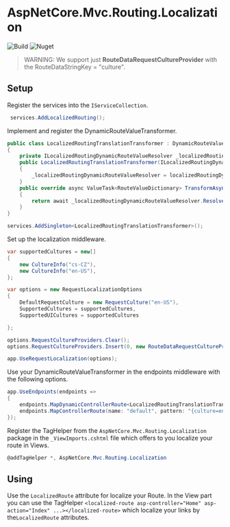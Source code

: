 # AspNetCore.Mvc.Routing.Localization
![Build](https://github.com/tomasjurasek/AspNetCore.Mvc.Routing.Localization/workflows/Build/badge.svg)
![Nuget](https://img.shields.io/nuget/v/AspNetCore.Mvc.Routing.Localization)

> WARNING: We support just **RouteDataRequestCultureProvider** with the RouteDataStringKey = "culture".

## Setup
Register the services into the `IServiceCollection`.
```csharp
 services.AddLocalizedRouting();
```
Implement and register the DynamicRouteValueTransformer.
```csharp
public class LocalizedRoutingTranslationTransformer : DynamicRouteValueTransformer
{
    private ILocalizedRoutingDynamicRouteValueResolver _localizedRoutingDynamicRouteValueResolver;
    public LocalizedRoutingTranslationTransformer(ILocalizedRoutingDynamicRouteValueResolver localizedRoutingDynamicRouteValueResolver)
    {
        _localizedRoutingDynamicRouteValueResolver = localizedRoutingDynamicRouteValueResolver;
    }
    public override async ValueTask<RouteValueDictionary> TransformAsync(HttpContext httpContext, RouteValueDictionary values)
    {
        return await _localizedRoutingDynamicRouteValueResolver.ResolveAsync(values);
    }
}
```
```csharp
services.AddSingleton<LocalizedRoutingTranslationTransformer>();
```
Set up the localization middleware.
```csharp
var supportedCultures = new[]
{
    new CultureInfo("cs-CZ"),
    new CultureInfo("en-US"),
};

var options = new RequestLocalizationOptions
{
    DefaultRequestCulture = new RequestCulture("en-US"),
    SupportedCultures = supportedCultures,
    SupportedUICultures = supportedCultures

};

options.RequestCultureProviders.Clear();
options.RequestCultureProviders.Insert(0, new RouteDataRequestCultureProvider() { RouteDataStringKey = "culture" });

app.UseRequestLocalization(options);
```
Use your DynamicRouteValueTransformer in the endpoints middleware with the following options.
```csharp
app.UseEndpoints(endpoints =>
{
    endpoints.MapDynamicControllerRoute<LocalizedRoutingTranslationTransformer>("{culture=en-US}/{controller=Home}/{action=Jedno}/{id?}");
    endpoints.MapControllerRoute(name: "default", pattern: "{culture=en-US}/{controller=Home}/{action=Jedno}/{id?}");
});
```

Register the TagHelper from the `AspNetCore.Mvc.Routing.Localization` package in the `_ViewImports.cshtml` file which offers to you localize your route in Views.
```csharp
@addTagHelper *, AspNetCore.Mvc.Routing.Localization
```

## Using

Use the `LocalizedRoute` attribute for localize your Route.
In the View part you can use the TagHelper `<localized-route asp-controller="Home" asp-action="Index" ...></localized-route>` which localize your links by the`LocalizedRoute` attributes.
